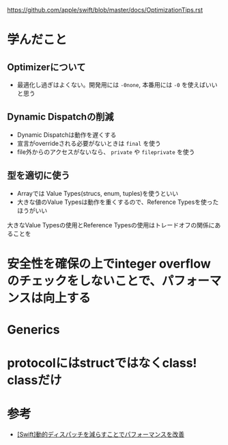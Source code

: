 https://github.com/apple/swift/blob/master/docs/OptimizationTips.rst

# 学んだこと
## Optimizerについて
- 最適化し過ぎはよくない。開発用には `-0none`, 本番用には `-0` を使えばいいと思う

## Dynamic Dispatchの削減
- Dynamic Dispatchは動作を遅くする
- 宣言がoverrideされる必要がないときは `final` を使う
- file外からのアクセスがないなら、 `private` や `fileprivate` を使う

## 型を適切に使う
- Arrayでは Value Types(strucs, enum, tuples)を使うといい
- 大きな値のValue Typesは動作を重くするので、Reference Typesを使ったほうがいい

大きなValue Typesの使用とReference Typesの使用はトレードオフの関係にあることを

# 安全性を確保の上でinteger overflowのチェックをしないことで、パフォーマンスは向上する

# Generics

# protocolにはstructではなくclass! classだけ

# 参考
- [[Swift]動的ディスパッチを減らすことでパフォーマンスを改善](http://blog.andgenie.jp/articles/843)
